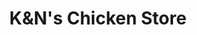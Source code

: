 ---
title: "K&N's Chicken Store"
url: /karachi/kundns-chicken-store-stadium-lane-4/
shop: Allgemein
---